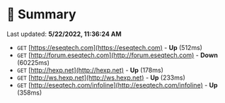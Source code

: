 # 📖 Summary
Last updated: **5/22/2022, 11:36:24 AM**

- `GET` [https://eseqtech.com](https://eseqtech.com) - **Up** (512ms)
- `GET` [http://forum.eseqtech.com](http://forum.eseqtech.com) - **Down** (60225ms)
- `GET` [http://hexp.net](http://hexp.net) - **Up** (178ms)
- `GET` [http://ws.hexp.net](http://ws.hexp.net) - **Up** (233ms)
- `GET` [http://eseqtech.com/infoline](http://eseqtech.com/infoline) - **Up** (358ms)
